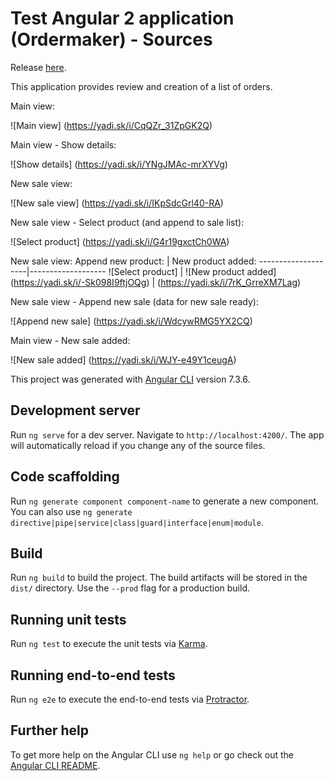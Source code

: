 # Test Angular 2 application (Ordermaker) - Sources
Release [here](https://github.com/roclimber1/angulartest).

This application provides review and creation of a list of orders.

Main view:

![Main view]
(https://yadi.sk/i/CqQZr_31ZpGK2Q)

Main view - Show details:

![Show details]
(https://yadi.sk/i/YNgJMAc-mrXYVg)

New sale view:

![New sale view]
(https://yadi.sk/i/IKpSdcGrl40-RA)

New sale view - Select product (and append to sale list):

![Select product]
(https://yadi.sk/i/G4r19gxctCh0WA)

New sale view:
Append new product: | New product added:
--------------------|-------------------
![Select product] | ![New product added]
(https://yadi.sk/i/-Sk098I9ftjOQg) | (https://yadi.sk/i/7rK_GrreXM7Lag)

New sale view - Append new sale (data for new sale ready):

![Append new sale]
(https://yadi.sk/i/WdcywRMG5YX2CQ)

Main view - New sale added:

![New sale added]
(https://yadi.sk/i/WJY-e49Y1ceugA)

This project was generated with [Angular CLI](https://github.com/angular/angular-cli) version 7.3.6.

## Development server

Run `ng serve` for a dev server. Navigate to `http://localhost:4200/`. The app will automatically reload if you change any of the source files.

## Code scaffolding

Run `ng generate component component-name` to generate a new component. You can also use `ng generate directive|pipe|service|class|guard|interface|enum|module`.

## Build

Run `ng build` to build the project. The build artifacts will be stored in the `dist/` directory. Use the `--prod` flag for a production build.

## Running unit tests

Run `ng test` to execute the unit tests via [Karma](https://karma-runner.github.io).

## Running end-to-end tests

Run `ng e2e` to execute the end-to-end tests via [Protractor](http://www.protractortest.org/).

## Further help

To get more help on the Angular CLI use `ng help` or go check out the [Angular CLI README](https://github.com/angular/angular-cli/blob/master/README.md).
